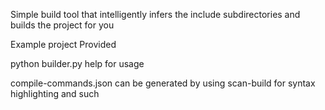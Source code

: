 Simple build tool that intelligently infers the include subdirectories and builds the project for you

Example project Provided

python builder.py help for usage

compile-commands.json can be generated by using scan-build for syntax highlighting and such 
